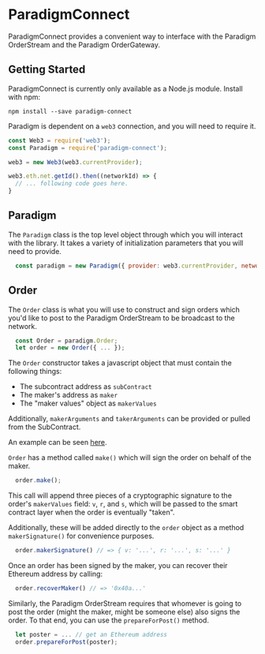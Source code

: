 # ParadigmConnect

ParadigmConnect provides a convenient way to interface with the Paradigm OrderStream and the Paradigm OrderGateway.

## Getting Started

ParadigmConnect is currently only available as a Node.js module. Install with npm:

```
npm install --save paradigm-connect
```

Paradigm is dependent on a `web3` connection, and you will need to require it.

```javascript
const Web3 = require('web3');
const Paradigm = require('paradigm-connect');

web3 = new Web3(web3.currentProvider);

web3.eth.net.getId().then((networkId) => {
  // ... following code goes here.
}
```

## Paradigm

The `Paradigm` class is the top level object through which you will interact with the library. It takes a variety of initialization parameters that you will need to provide.

```javascript
  const paradigm = new Paradigm({ provider: web3.currentProvider, networkId: networkId });
```

## Order

The `Order` class is what you will use to construct and sign orders which you'd like to post to the Paradigm OrderStream to be broadcast to the network.

```javascript
  const Order = paradigm.Order;
  let order = new Order({ ... });
```

The `Order` constructor takes a javascript object that must contain the following things:

- The subcontract address as `subContract`
- The maker's address as `maker`
- The "maker values" object as `makerValues`

Additionally, `makerArguments` and `takerArguments` can be provided or pulled from the SubContract.

An example can be seen [here](https://github.com/ParadigmFoundation/connect-demo).

`Order` has a method called `make()` which will sign the order on behalf of the maker.

```javascript
  order.make();
```

This call will append three pieces of a cryptographic signature to the order's `makerValues` field:
`v`, `r`, and `s`, which will be passed to the smart contract layer when the order is eventually "taken".

Additionally, these will be added directly to the `order` object as a method `makerSignature()` for convenience purposes.

```javascript
  order.makerSignature() // => { v: '...', r: '...', s: '...' }
```

Once an order has been signed by the maker, you can recover their Ethereum address by calling:

```javascript
  order.recoverMaker() // => '0x40a...'
```

Similarly, the Paradigm OrderStream requires that whomever is going to post the order (might the maker, might be someone else) also signs the order. To that end, you can use the `prepareForPost()` method.

```javascript
  let poster = ... // get an Ethereum address
  order.prepareForPost(poster);
```
